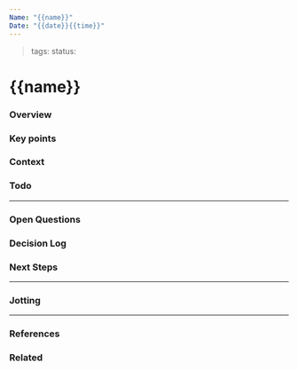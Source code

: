 ```yaml
---
Name: "{{name}}"
Date: "{{date}}{{time}}"
---
```

> tags: 
> status: 

# {{name}}

### Overview



### Key points


### Context



### Todo



---
### Open Questions



### Decision Log



### Next Steps



---
### Jotting



---
### References



### Related

